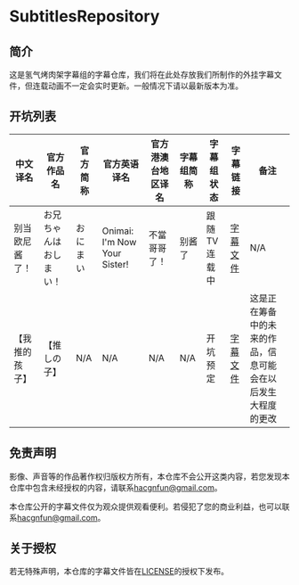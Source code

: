 # SubtitlesRepository

## 简介

这是氢气烤肉架字幕组的字幕仓库，我们将在此处存放我们所制作的外挂字幕文件，但连载动画不一定会实时更新。一般情况下请以最新版本为准。

## 开坑列表

| 中文译名 | 官方作品名 | 官方简称 | 官方英语译名 | 官方港澳台地区译名 | 字幕组简称 | 字幕组状态 | 字幕链接 | 备注 |
| ------- | ----------| -------- | ---------- | ----------------- | --------- | --------- | -------- | --- |
| 别当欧尼酱了！ | お兄ちゃんはおしまい！ | おにまい | Onimai: I'm Now Your Sister! | 不當哥哥了！ | 别酱了 | 跟随TV连载中 | [字幕文件](Subtitles/202301/お兄ちゃんはおしまい！) | N/A |
| 【我推的孩子】 | 【推しの子】 | N/A | N/A | N/A | N/A | 开坑预定 | [字幕文件](#) | 这是正在筹备中的未来的作品，信息可能会在以后发生大程度的更改 |

## 免责声明

影像、声音等的作品著作权归版权方所有，本仓库不会公开这类内容，若您发现本仓库中包含未经授权的内容，请联系[hacgnfun@gmail.com](mailto:hacgnfun@gmail.com)。

本仓库公开的字幕文件仅为观众提供观看便利。若侵犯了您的商业利益，也可以联系[hacgnfun@gmail.com](mailto:hacgnfun@gmail.com)。

## 关于授权

若无特殊声明，本仓库的字幕文件皆在[LICENSE](LICENSE.md)的授权下发布。